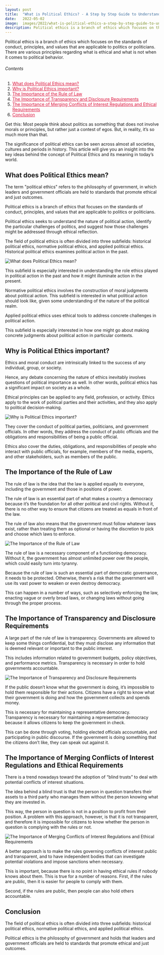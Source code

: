 ```yaml
---
layout: post
title:  "What is Political Ethics? - A Step by Step Guide to Understanding the Concept"
date:   2022-05-02
image:  images/2022/what-is-political-ethics-a-step-by-step-guide-to-understanding-the-concept.jpg
description: Political ethics is a branch of ethics which focuses on the standards of conduct, principles, and values that are applicable to politics or politicians. There are various principles regarding what is ethical and what is not when it comes to political behavior.
---
```



Political ethics is a branch of ethics which focuses on the standards of conduct, principles, and values that are applicable to politics or politicians. There are various principles regarding what is ethical and what is not when it comes to political behavior.

<h6>Contents</h6>

<ol>
  <li><a href="#go1" style="color: #DC143C"> What does Political Ethics mean? </a></li>
  <li><a href="#go2" style="color: #DC143C"> Why is Political Ethics important? </a></li>
  <li><a href="#go3" style="color: #DC143C"> The Importance of the Rule of Law </a></li>
  <li><a href="#go4" style="color: #DC143C"> The Importance of Transparency and Disclosure Requirements </a></li>
  <li><a href="#go5" style="color: #DC143C"> The Importance of Merging Conflicts of Interest Regulations and Ethical Requirements </a></li>
  <li><a href="#go6" style="color: #DC143C"> Conclusion </a></li>
</ol> 

Get this: Most people think about politics as something that does not involve morals or principles, but rather just a contest of egos. But, in reality, it’s so much more than that.

The significance of political ethics can be seen across almost all societies, cultures and periods in history. This article will give you an insight into the key ideas behind the concept of Political Ethics and its meaning in today’s world.

<a id="go1"> </a>
## What does Political Ethics mean?

The term "political ethics" refers to the philosophy of government, in which leaders and government officials are held to standards that promote ethical and just outcomes.

Political ethics is a branch of ethics that focuses on the standards of conduct, principles, and values that are applicable to politics or politicians.

Political ethics seeks to understand the nature of political action, identify the particular challenges of politics, and suggest how those challenges might be addressed through ethical reflection.

The field of political ethics is often divided into three subfields: historical political ethics, normative political ethics, and applied political ethics. Historical political ethics examines political action in the past.

![What does Political Ethics mean?](/images/2022/10/What-does-Political-Ethics-mean.png)

This subfield is especially interested in understanding the role ethics played in political action in the past and how it might illuminate action in the present.

Normative political ethics involves the construction of moral judgments about political action. This subfield is interested in what political action should look like, given some understanding of the nature of the political realm.

Applied political ethics uses ethical tools to address concrete challenges in political action.

This subfield is especially interested in how one might go about making concrete judgments about political action in particular contexts.

<a id="go2"> </a>
## Why is Political Ethics important?

Ethics and moral conduct are intrinsically linked to the success of any individual, group, or society.

Hence, any debate concerning the nature of ethics inevitably involves questions of political importance as well. In other words, political ethics has a significant impact on society as a whole.

Ethical principles can be applied to any field, profession, or activity. Ethics apply to the work of political parties and their activities, and they also apply to political decision-making.

![Why is Political Ethics important?](/images/2022/10/Why-is-Political-Ethics-important.png)

They cover the conduct of political parties, politicians, and government officials. In other words, they address the conduct of public officials and the obligations and responsibilities of being a public official.

Ethics also cover the duties, obligations, and responsibilities of people who interact with public officials, for example, members of the media, experts, and other stakeholders, such as members of the public.

<a id="go3"> </a>
## The Importance of the Rule of Law

The rule of law is the idea that the law is applied equally to everyone, including the government and those in positions of power.

The rule of law is an essential part of what makes a country a democracy because it’s the foundation for all other political and civil rights. Without it, there is no other way to ensure that citizens are treated as equals in front of the law.

The rule of law also means that the government must follow whatever laws exist, rather than treating them as optional or having the discretion to pick and choose which laws to enforce.

![The Importance of the Rule of Law](/images/2022/10/The-Importance-of-the-Rule-of-Law.png)

The rule of law is a necessary component of a functioning democracy. Without it, the government has almost unlimited power over the people, which could easily turn into tyranny.

Because the rule of law is such an essential part of democratic governance, it needs to be protected. Otherwise, there’s a risk that the government will use its vast power to weaken or even destroy democracy.

This can happen in a number of ways, such as selectively enforcing the law, enacting vague or overly broad laws, or changing laws without going through the proper process.

<a id="go4"> </a>
## The Importance of Transparency and Disclosure Requirements

A large part of the rule of law is transparency. Governments are allowed to keep some things confidential, but they must disclose any information that is deemed relevant or important to the public interest.

This includes information related to government budgets, policy objectives, and performance metrics. Transparency is necessary in order to hold governments accountable.

![The Importance of Transparency and Disclosure Requirements](/images/2022/10/The-Importance-of-Transparency-and-Disclosure-Requirements.png)

If the public doesn’t know what the government is doing, it’s impossible to hold them responsible for their actions. Citizens have a right to know what their government is doing and how the government collects and spends money.

This is necessary for maintaining a representative democracy. Transparency is necessary for maintaining a representative democracy because it allows citizens to keep the government in check.

This can be done through voting, holding elected officials accountable, and participating in public discourse. If the government is doing something that the citizens don’t like, they can speak out against it.

<a id="go5"> </a>
## The Importance of Merging Conflicts of Interest Regulations and Ethical Requirements

There is a trend nowadays toward the adoption of “blind trusts” to deal with potential conflicts of interest situations.

The idea behind a blind trust is that the person in question transfers their assets to a third party who manages them without the person knowing what they are invested in.

This way, the person in question is not in a position to profit from their position. A problem with this approach, however, is that it is not transparent, and therefore it is impossible for citizens to know whether the person in question is complying with the rules or not.

![The Importance of Merging Conflicts of Interest Regulations and Ethical Requirements](/images/2022/10/The-Importance-of-Merging-Conflicts-of-Interest-Regulations-and-Ethical-Requirements.png)

A better approach is to make the rules governing conflicts of interest public and transparent, and to have independent bodies that can investigate potential violations and impose sanctions when necessary.

This is important, because there is no point in having ethical rules if nobody knows about them. This is true for a number of reasons. First, if the rules are public, then it is easier for people to comply with them.

Second, if the rules are public, then people can also hold others accountable.

<a id="go6"> </a>
## Conclusion

The field of political ethics is often divided into three subfields: historical political ethics, normative political ethics, and applied political ethics.

Political ethics is the philosophy of government and holds that leaders and government officials are held to standards that promote ethical and just outcomes.
